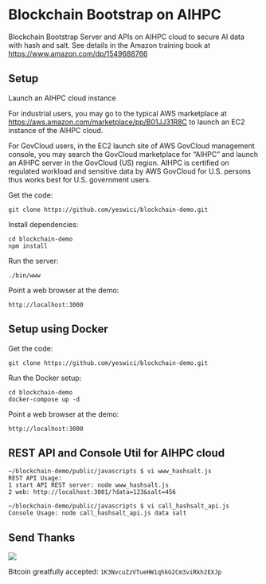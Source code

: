 # Blockchain Bootstrap on AIHPC
Blockchain Bootstrap Server and APIs on AIHPC cloud to secure AI data with hash and salt. See details in the Amazon training book at https://www.amazon.com/dp/1549688766

## Setup
Launch an AIHPC cloud instance

For industrial users, you may go to the typical AWS marketplace at https://aws.amazon.com/marketplace/pp/B01JJ31R8C to launch an EC2 instance of the AIHPC cloud.
 
For GovCloud users, in the EC2 launch site of AWS GovCloud management console, you may search the GovCloud marketplace for “AIHPC” and launch an AIHPC server in the GovCloud (US) region. AIHPC is certified on regulated workload and sensitive data by AWS GovCloud for U.S. persons thus works best for U.S. government users.

Get the code:

```
git clone https://github.com/yeswici/blockchain-demo.git
```

Install dependencies:

```
cd blockchain-demo
npm install
```
Run the server:

```
./bin/www
```

Point a web browser at the demo:

```
http://localhost:3000
```

## Setup using Docker

Get the code:

```
git clone https://github.com/yeswici/blockchain-demo.git
```

Run the Docker setup:

```
cd blockchain-demo
docker-compose up -d
```

Point a web browser at the demo:

```
http://localhost:3000
```

## REST API and Console Util for AIHPC cloud

```
~/blockchain-demo/public/javascripts $ vi www_hashsalt.js
REST API Usage: 
1 start API REST server: node www_hashsalt.js
2 web: http://localhost:3001/?data=123&salt=456

~/blockchain-demo/public/javascripts $ vi call_hashsalt_api.js
Console Usage: node call_hashsalt_api.js data salt
```

## Send Thanks

![](public/images/qr.png)

Bitcoin greatfully accepted: `1K3NvcuZzVTueHW1qhkG2Cm3viRkh2EXJp`
